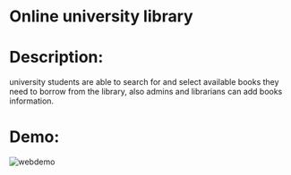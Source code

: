 # Online university library
# Description:
  university students are able to search for and select available books they need to borrow from the library, also admins and librarians can add
  books information.

# Demo:
![webdemo](https://user-images.githubusercontent.com/67040117/171850818-ca9e9ede-b739-4b72-9c7c-39932338b227.gif)
